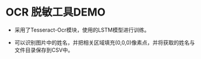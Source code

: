 # OCR 脱敏工具DEMO

* 采用了Tesseract-Ocr模块，使用的LSTM模型进行训练。

* 可以识别图片中的姓名，并把相关区域填充(0,0,0)像素点，并将获取的姓名与文件目录保存到CSV中。